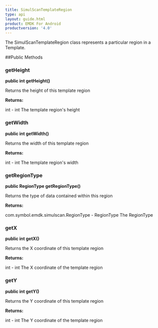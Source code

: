 ```yaml
---
title: SimulScanTemplateRegion
type: api
layout: guide.html
product: EMDK For Android
productversion: '4.0'
---
```



The SimulScanTemplateRegion class represents a particular region in a Template.

##Public Methods

### getHeight

**public int getHeight()**

Returns the height of this template region

**Returns:**

int - int 
 			The template region's height

### getWidth

**public int getWidth()**

Returns the width of this template region

**Returns:**

int - int 
 			The template region's width

### getRegionType

**public RegionType getRegionType()**

Returns the type of data contained within this region

**Returns:**

com.symbol.emdk.simulscan.RegionType - RegionType 
 			The RegionType

### getX

**public int getX()**

Returns the X coordinate of this template region

**Returns:**

int - int 
 			The X coordinate of the template region

### getY

**public int getY()**

Returns the Y coordinate of this template region

**Returns:**

int - int 
 			The Y coordinate of the template region









